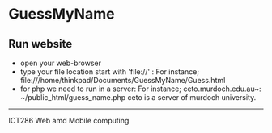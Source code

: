 # GuessMyName

## Run website
* open your web-browser
* type your file location start with 'file://' : For instance; file:///home/thinkpad/Documents/GuessMyName/Guess.html
* for php we need to run in a server: For instance; ceto.murdoch.edu.au~: ~/public_html/guess_name.php
ceto is a server of murdoch university. 

***

ICT286 Web amd Mobile computing


